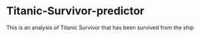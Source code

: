 # Titanic-Survivor-predictor
This is an analysis of Titanic Survivor that has been survived from the ship
